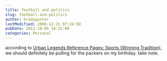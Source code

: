```yaml
---
title: football and politics
slug: football-and-politics
author: bradygaster
lastModified: 2009-12-21 07:24:50
pubDate: 2012-10-05 18:15:00
categories: Personal
---
```


according to
<a href="http://www.snopes.com/sports/football/election.asp">Urban Legends Reference Pages: Sports (Winning Tradition)</a>, we should definitely be pulling for the packers on my birthday. take note.

